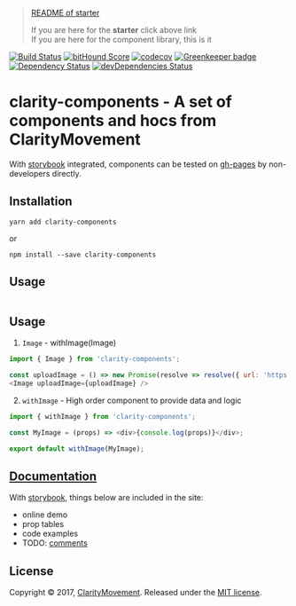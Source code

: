 <blockquote>
  <!-- This <blockquote> will be hidden in gh-pages, because it's no gonna work there and there's better menue -->
  <a href="https://github.com/Stupidism/stupid-rc-starter/tree/master/starter">README of starter</a> 
  <p>
    If you are here for the <strong>starter</strong> click above link</br>
    If you are here for the component library, this is it</br>
  </p>
  <!-- 
    You can remove this after you started.  
    For the convenience of merging, README.md below is all yours, I will try my best not to change them.
    Also, you should change docs/starter.md as little as you can to avoid conflicts.
   -->
</blockquote>

[![Build Status](https://travis-ci.org/Claritymovement/clarity-components.svg?branch=master)](https://travis-ci.org/Claritymovement/clarity-components) 
[![bitHound Score](https://www.bithound.io/github/Claritymovement/clarity-components/badges/score.svg)](https://www.bithound.io/github/Claritymovement/clarity-components) 
[![codecov](https://codecov.io/gh/Claritymovement/clarity-components/branch/master/graph/badge.svg)](https://codecov.io/gh/Claritymovement/clarity-components) 
[![Greenkeeper badge](https://badges.greenkeeper.io/claritymovement/clarity-components.svg)](https://greenkeeper.io/) 
[![Dependency Status](https://david-dm.org/Claritymovement/clarity-components.svg)](https://david-dm.org/Claritymovement/clarity-components) 
[![devDependencies Status](https://david-dm.org/Claritymovement/clarity-components/dev-status.svg)](https://david-dm.org/Claritymovement/clarity-components?type=dev)

# clarity-components - A set of components and hocs from ClarityMovement
With [storybook](https://github.com/storybooks/storybook) integrated, components can be tested on [gh-pages](https://claritymovement.github.io/clarity-components/storybook) by non-developers directly.

## Installation
```
yarn add clarity-components
```
or
```
npm install --save clarity-components
```

## Usage
```js
```

## Usage
1. `Image` - withImage(Image)

  ```js
  import { Image } from 'clarity-components';
  
  const uploadImage = () => new Promise(resolve => resolve({ url: 'https://img-url' }));
  <Image uploadImage={uploadImage} />
  ```

2. `withImage` - High order component to provide data and logic

  ```js
  import { withImage } from 'clarity-components';
  
  const MyImage = (props) => <div>{console.log(props)}</div>;
  
  export default withImage(MyImage);
  ```

## [Documentation](https://claritymovement.github.io/clarity-components/)

With [storybook](https://storybooks.js.org), things below are included in the site:
- online demo
- prop tables
- code examples
- TODO: [comments](https://github.com/storybooks/storybook/blob/master/addons/comments)

## License

Copyright © 2017, [ClarityMovement](https://github.com/ClarityMovement). Released under the [MIT license](LICENSE).
